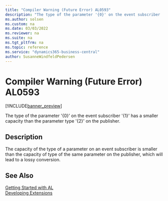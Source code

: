 ```yaml
---
title: "Compiler Warning (Future Error) AL0593"
description: "The type of the parameter '{0}' on the event subscriber '{1}' has a smaller capacity than the parameter type '{2}' on the publisher."
ms.author: solsen
ms.custom: na
ms.date: 03/03/2022
ms.reviewer: na
ms.suite: na
ms.tgt_pltfrm: na
ms.topic: reference
ms.service: "dynamics365-business-central"
author: SusanneWindfeldPedersen
---
```

[//]: # (START>DO_NOT_EDIT)
[//]: # (IMPORTANT:Do not edit any of the content between here and the END>DO_NOT_EDIT.)
[//]: # (Any modifications should be made in the .xml files in the ModernDev repo.)
# Compiler Warning (Future Error) AL0593

[!INCLUDE[banner_preview](../includes/banner_preview.md)]

The type of the parameter '{0}' on the event subscriber '{1}' has a smaller capacity than the parameter type '{2}' on the publisher.

## Description
The capacity of the type of a parameter on an event subscriber is smaller than the capacity of type of the same parameter on the publisher, which will lead to a lossy conversion.  

[//]: # (IMPORTANT: END>DO_NOT_EDIT)
## See Also  
[Getting Started with AL](../devenv-get-started.md)  
[Developing Extensions](../devenv-dev-overview.md)  